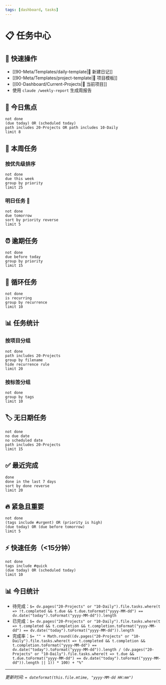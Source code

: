 ```yaml
---
tags: [dashboard, tasks]
---
```


# 📋 任务中心

## 🚀 快速操作
- [[90-Meta/Templates/daily-template|📅 新建日记]]
- [[90-Meta/Templates/project-template|📁 项目模板]]
- [[00-Dashboard/Current-Projects|🎯 当前项目]]
- 使用 `claude /weekly-report` 生成周报告

## 🎯 今日焦点
```tasks
not done
(due today) OR (scheduled today)
path includes 20-Projects OR path includes 10-Daily
limit 8
```

## 📅 本周任务
### 按优先级排序
```tasks
not done
due this week
group by priority
limit 25
```

### 明日任务 📆
```tasks
not done
due tomorrow
sort by priority reverse
limit 5
```

## ⏰ 逾期任务
```tasks
not done
due before today
group by priority
limit 15
```

## 🔄 循环任务
```tasks
not done
is recurring
group by recurrence
limit 10
```

## 📊 任务统计
### 按项目分组
```tasks
not done
path includes 20-Projects
group by filename
hide recurrence rule
limit 20
```

### 按标签分组
```tasks
not done
group by tags
limit 10
```

## 🏷️ 无日期任务
```tasks
not done
no due date
no scheduled date
path includes 20-Projects
limit 15
```

## ✅ 最近完成
```tasks
done
done in the last 7 days
sort by done reverse
limit 20
```

## 🔥 紧急且重要
```tasks
not done
(tags include #urgent) OR (priority is high)
(due today) OR (due before tomorrow)
limit 5
```

## ⚡ 快速任务（<15分钟）
```tasks
not done
tags include #quick
(due today) OR (scheduled today)
limit 10
```

## 📊 今日统计
- 待完成：`$= dv.pages("20-Projects" or "10-Daily").file.tasks.where(t => !t.completed && t.due && t.due.toFormat("yyyy-MM-dd") == dv.date("today").toFormat("yyyy-MM-dd")).length`
- 已完成：`$= dv.pages("20-Projects" or "10-Daily").file.tasks.where(t => t.completed && t.completion && t.completion.toFormat("yyyy-MM-dd") == dv.date("today").toFormat("yyyy-MM-dd")).length`
- 完成率：`$= "" + Math.round((dv.pages("20-Projects" or "10-Daily").file.tasks.where(t => t.completed && t.completion && t.completion.toFormat("yyyy-MM-dd") == dv.date("today").toFormat("yyyy-MM-dd")).length / (dv.pages("20-Projects" or "10-Daily").file.tasks.where(t => t.due && t.due.toFormat("yyyy-MM-dd") == dv.date("today").toFormat("yyyy-MM-dd")).length || 1)) * 100) + "%"`

---
*更新时间: `= dateformat(this.file.mtime, "yyyy-MM-dd HH:mm")`*